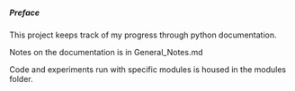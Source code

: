 ##### Preface

This project keeps track of my progress through python documentation.

Notes on the documentation is in General_Notes.md

Code and experiments run with specific modules is housed in the modules folder. 